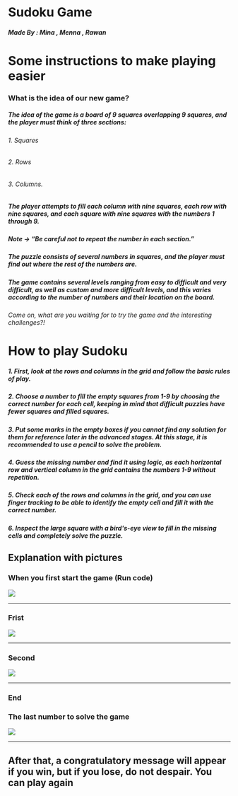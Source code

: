 # Sudoku Game 
##### Made By : Mina , Menna , Rawan

# Some instructions to make playing easier

### What is the idea of our new game?
##### The idea of the game is a board of 9 squares overlapping 9 squares, and the player must think of three sections:
  ###### 1. Squares
  ###### 2. Rows
  ###### 3. Columns.

##### The player attempts to fill each column with nine squares, each row with nine squares, and each square with nine squares with the numbers 1 through 9.
##### Note -> “Be careful not to repeat the number in each section.”


##### The puzzle consists of several numbers in squares, and the player must find out where the rest of the numbers are.
##### The game contains several levels ranging from easy to difficult and very difficult, as well as custom and more difficult levels, and this varies according to the number of numbers and their location on the board.

###### Come on, what are you waiting for to try the game and the interesting challenges?!


# How to play Sudoku
##### 1.	First, look at the rows and columns in the grid and follow the basic rules of play.
##### 2.	Choose a number to fill the empty squares from 1-9 by choosing the correct number for each cell, keeping in mind that difficult puzzles have fewer squares and filled squares.
##### 3.	Put some marks in the empty boxes if you cannot find any solution for them for reference later in the advanced stages. At this stage, it is recommended to use a pencil to solve the problem.
##### 4.	Guess the missing number and find it using logic, as each horizontal row and vertical column in the grid contains the numbers 1-9 without repetition.
##### 5.	Check each of the rows and columns in the grid, and you can use finger tracking to be able to identify the empty cell and fill it with the correct number.
##### 6.	Inspect the large square with a bird's-eye view to fill in the missing cells and completely solve the puzzle.








## Explanation with pictures
<div>
 <h3>When you first start the game (Run code)</h3> 
  <img src="https://github.com/Mina012/New-Tasks/assets/169512114/59c78f53-5793-4ff8-af78-075fb6c8559f" width"150" hieght "200" >
  <hr>

   <h3>Frist</h3> 
  <img src="https://github.com/Mina012/New-Tasks/assets/169512114/35104662-4a5b-47e7-a598-feffc39261f3" width"150" hieght "200" >
  <hr>
  
  <h3>Second</h3> 
  <img src="https://github.com/Mina012/New-Tasks/assets/169512114/f9c8b3ce-534a-4676-aa8c-461bdb72942a" width"150" hieght "200" >
  <hr>

  <h3> End  <h3>
    <h3>The last number to solve the game</h3>
  <img src="https://github.com/Mina012/New-Tasks/assets/169512114/ae3a0a8b-f2fe-49a7-9b40-ed31445dfad1" width"150" hieght "200" >
    <hr>

## After that, a congratulatory message will appear if you win, but if you lose, do not despair. You can play again
</div>
